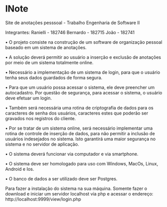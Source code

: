 # INote
Site de anotações pesssoal - Trabalho Engenharia de Software II

Integrantes:
Ranielli - 182746
Bernardo - 182715
João - 182741

•	O projeto consiste na construção de um software de organização pessoal baseado em um sistema de anotações.

•	A solução deverá permitir ao usuário a inserção e exclusão de anotações por meio de um sistema totalmente online.

•	Necessário a implementação de um sistema de login, para que o usuário tenha seus dados guardados de forma segura.

•	Para que um usuário possa acessar o sistema, ele deve preencher um autocadastro. Por questão de segurança, para acessar o sistema, o usuário deve efetuar um login.

•	Também será necessária uma rotina de criptografia de dados para os caracteres de senha dos usuários, caracteres estes que poderão ser gravados nos registros do cliente.

•	Por se tratar de um sistema online, será necessário implementar uma rotina de controle de inserção de dados, para não permitir a inclusão de usuários indesejados no sistema. Isto garantirá uma maior segurança no sistema e no servidor de aplicação.

•	O sistema deverá funcionar via computador e via smartphone.

•	O sistema deve ser homologado para uso com Windows, MacOs, Linux, Android e Ios.

•	O banco de dados a ser utilizado deve ser Postgres.

Para fazer a instalação do sistema na sua máquina. Somente fazer o download e iniciar um servidor localhost via php e acessar o endereço: http://localhost:9999/view/login.php
